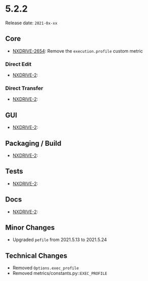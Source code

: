 # 5.2.2

Release date: `2021-0x-xx`

## Core

- [NXDRIVE-2654](https://jira.nuxeo.com/browse/NXDRIVE-2654): Remove the `execution.profile` custom metric

### Direct Edit

- [NXDRIVE-2](https://jira.nuxeo.com/browse/NXDRIVE-2):

### Direct Transfer

- [NXDRIVE-2](https://jira.nuxeo.com/browse/NXDRIVE-2):

## GUI

- [NXDRIVE-2](https://jira.nuxeo.com/browse/NXDRIVE-2):

## Packaging / Build

- [NXDRIVE-2](https://jira.nuxeo.com/browse/NXDRIVE-2):

## Tests

- [NXDRIVE-2](https://jira.nuxeo.com/browse/NXDRIVE-2):

## Docs

- [NXDRIVE-2](https://jira.nuxeo.com/browse/NXDRIVE-2):

## Minor Changes

- Upgraded `pefile` from 2021.5.13 to 2021.5.24

## Technical Changes

- Removed `Options.exec_profile`
- Removed metrics/constants.py::`EXEC_PROFILE`
